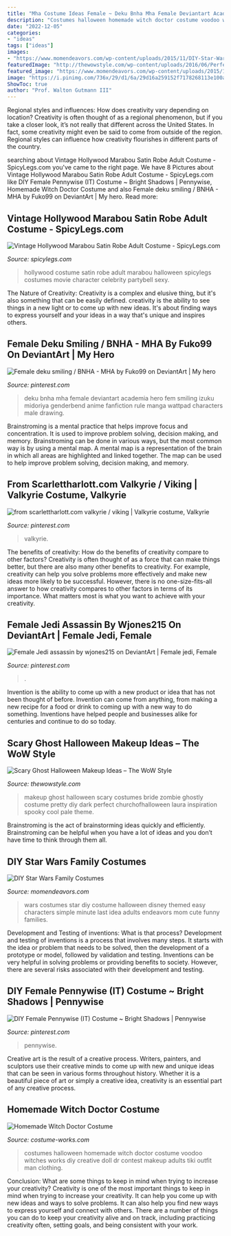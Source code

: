 ```yaml
---
title: "Mha Costume Ideas Female ~ Deku Bnha Mha Female Deviantart Academia Hero Fem Smiling Izuku Midoriya Genderbend Anime Fanfiction Rule Manga Wattpad Characters Male Drawing"
description: "Costumes halloween homemade witch doctor costume voodoo witches works diy creative doll dr contest makeup adults tiki outfit man clothing"
date: "2022-12-05"
categories:
- "ideas"
tags: ["ideas"]
images:
- "https://www.momendeavors.com/wp-content/uploads/2015/11/DIY-Star-Wars-Costumes-649x1024.jpg"
featuredImage: "http://thewowstyle.com/wp-content/uploads/2016/06/Perfect-Ghost-Halloween-Makeup.jpg"
featured_image: "https://www.momendeavors.com/wp-content/uploads/2015/11/DIY-Star-Wars-Costumes-649x1024.jpg"
image: "https://i.pinimg.com/736x/29/d1/6a/29d16a259152f7178268113e100ad203.jpg"
ShowToc: true
author: "Prof. Walton Gutmann III"
---
```



Regional styles and influences: How does creativity vary depending on location?
Creativity is often thought of as a regional phenomenon, but if you take a closer look, it’s not really that different across the United States. In fact, some creativity might even be said to come from outside of the region. Regional styles can influence how creativity flourishes in different parts of the country.

	

		
searching about Vintage Hollywood Marabou Satin Robe Adult Costume - SpicyLegs.com you've came to the right page. We have 8 Pictures about Vintage Hollywood Marabou Satin Robe Adult Costume - SpicyLegs.com like DIY Female Pennywise (IT) Costume ~ Bright Shadows | Pennywise, Homemade Witch Doctor Costume and also Female deku smiling / BNHA - MHA by Fuko99 on DeviantArt | My hero. Read more:
		
    
## Vintage Hollywood Marabou Satin Robe Adult Costume - SpicyLegs.com

<img loading=lazy src="https://www.spicylegs.com/images/Product/Large/BS-802805.jpg" onerror="this.onerror=null;this.src='https://tse1.mm.bing.net/th?id=OIP.20b_HJsrOTwh725JvTF8QwHaKE&amp;pid=15.1';" alt="Vintage Hollywood Marabou Satin Robe Adult Costume - SpicyLegs.com">

_Source: spicylegs.com_

>hollywood costume satin robe adult marabou halloween spicylegs costumes movie character celebrity partybell sexy. 

	

The Nature of Creativity:
Creativity is a complex and elusive thing, but it's also something that can be easily defined. creativity is the ability to see things in a new light or to come up with new ideas. It's about finding ways to express yourself and your ideas in a way that's unique and inspires others.

    
## Female Deku Smiling / BNHA - MHA By Fuko99 On DeviantArt | My Hero

<img loading=lazy src="https://i.pinimg.com/736x/29/d1/6a/29d16a259152f7178268113e100ad203.jpg" onerror="this.onerror=null;this.src='https://tse4.mm.bing.net/th?id=OIP.39-AyBNUngMjsD0aXN1KzQHaLy&amp;pid=15.1';" alt="Female deku smiling / BNHA - MHA by Fuko99 on DeviantArt | My hero">

_Source: pinterest.com_

>deku bnha mha female deviantart academia hero fem smiling izuku midoriya genderbend anime fanfiction rule manga wattpad characters male drawing. 

	

Brainstroming is a mental practice that helps improve focus and concentration. It is used to improve problem solving, decision making, and memory. Brainstroming can be done in various ways, but the most common way is by using a mental map. A mental map is a representation of the brain in which all areas are highlighted and linked together. The map can be used to help improve problem solving, decision making, and memory.

    
## From Scarlettharlott.com Valkyrie / Viking | Valkyrie Costume, Valkyrie

<img loading=lazy src="https://i.pinimg.com/736x/5d/bd/bb/5dbdbb5c5eb9d6f977a260d51de9d558--valkyrie-costume-red-heads.jpg" onerror="this.onerror=null;this.src='https://tse1.mm.bing.net/th?id=OIP.UnBZugpoIgFpnipP5SPi-QHaPR&amp;pid=15.1';" alt="from scarlettharlott.com valkyrie / viking | Valkyrie costume, Valkyrie">

_Source: pinterest.com_

>valkyrie. 

	

The benefits of creativity: How do the benefits of creativity compare to other factors?
Creativity is often thought of as a force that can make things better, but there are also many other benefits to creativity. For example, creativity can help you solve problems more effectively and make new ideas more likely to be successful. However, there is no one-size-fits-all answer to how creativity compares to other factors in terms of its importance. What matters most is what you want to achieve with your creativity.

    
## Female Jedi Assassin By Wjones215 On DeviantArt | Female Jedi, Female

<img loading=lazy src="https://i.pinimg.com/736x/bf/de/07/bfde07d94458ab1c8e7e5e8027bb6427.jpg" onerror="this.onerror=null;this.src='https://tse4.mm.bing.net/th?id=OIP.4bvXhLshRADTzVgV9V_ZzwAAAA&amp;pid=15.1';" alt="Female Jedi assassin by wjones215 on DeviantArt | Female jedi, Female">

_Source: pinterest.com_

>. 

	

Invention is the ability to come up with a new product or idea that has not been thought of before. Invention can come from anything, from making a new recipe for a food or drink to coming up with a new way to do something. Inventions have helped people and businesses alike for centuries and continue to do so today.

    
## Scary Ghost Halloween Makeup Ideas – The WoW Style

<img loading=lazy src="http://thewowstyle.com/wp-content/uploads/2016/06/Perfect-Ghost-Halloween-Makeup.jpg" onerror="this.onerror=null;this.src='https://tse2.mm.bing.net/th?id=OIP.ovdOXrYo6TUDS6MFk8fAYwHaLH&amp;pid=15.1';" alt="Scary Ghost Halloween Makeup Ideas – The WoW Style">

_Source: thewowstyle.com_

>makeup ghost halloween scary costumes bride zombie ghostly costume pretty diy dark perfect churchofhalloween laura inspiration spooky cool pale theme. 

	

Brainstroming is the act of brainstorming ideas quickly and efficiently. Brainstroming can be helpful when you have a lot of ideas and you don’t have time to think through them all.

    
## DIY Star Wars Family Costumes

<img loading=lazy src="https://www.momendeavors.com/wp-content/uploads/2015/11/DIY-Star-Wars-Costumes-649x1024.jpg" onerror="this.onerror=null;this.src='https://tse4.mm.bing.net/th?id=OIP.wUnQ16zMgw55NWJwP3f3NwHaLr&amp;pid=15.1';" alt="DIY Star Wars Family Costumes">

_Source: momendeavors.com_

>wars costumes star diy costume halloween disney themed easy characters simple minute last idea adults endeavors mom cute funny families. 

	

Development and Testing of inventions: What is that process?
Development and testing of inventions is a process that involves many steps. It starts with the idea or problem that needs to be solved, then the development of a prototype or model, followed by validation and testing. Inventions can be very helpful in solving problems or providing benefits to society. However, there are several risks associated with their development and testing.

    
## DIY Female Pennywise (IT) Costume ~ Bright Shadows | Pennywise

<img loading=lazy src="https://i.pinimg.com/736x/08/98/52/089852f0d861e3a53e4f699dfdae7474.jpg" onerror="this.onerror=null;this.src='https://tse2.mm.bing.net/th?id=OIP.u6G2AYCa63ZiGQ9uxDXbZgHaLG&amp;pid=15.1';" alt="DIY Female Pennywise (IT) Costume ~ Bright Shadows | Pennywise">

_Source: pinterest.com_

>pennywise. 

	

Creative art is the result of a creative process. Writers, painters, and sculptors use their creative minds to come up with new and unique ideas that can be seen in various forms throughout history. Whether it is a beautiful piece of art or simply a creative idea, creativity is an essential part of any creative process.

    
## Homemade Witch Doctor Costume

<img loading=lazy src="https://photos.costume-works.com/full/witch_doctor.jpg" onerror="this.onerror=null;this.src='https://tse4.mm.bing.net/th?id=OIP.hPs1VxhGd7KLNZHE855edQHaJ3&amp;pid=15.1';" alt="Homemade Witch Doctor Costume">

_Source: costume-works.com_

>costumes halloween homemade witch doctor costume voodoo witches works diy creative doll dr contest makeup adults tiki outfit man clothing. 

	

Conclusion: What are some things to keep in mind when trying to increase your creativity?
Creativity is one of the most important things to keep in mind when trying to increase your creativity. It can help you come up with new ideas and ways to solve problems. It can also help you find new ways to express yourself and connect with others. There are a number of things you can do to keep your creativity alive and on track, including practicing creativity often, setting goals, and being consistent with your work.

